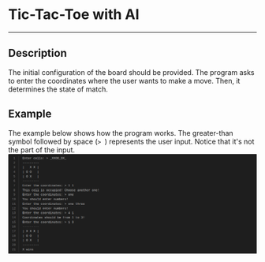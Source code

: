 # Tic-Tac-Toe with AI

-----

## Description

The initial configuration of the board should be provided. The program asks to enter the coordinates where the user wants to make a move. Then, it determines the state of match.

## Example

The example below shows how the program works.
The greater-than symbol followed by space (`> `) represents the user input. Notice that it's not the part of the input.
![example](.imgs/eg.png)